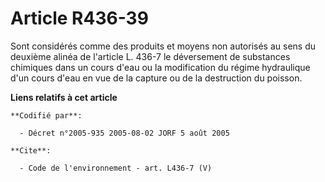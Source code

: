 # Article R436-39

Sont considérés comme des produits et moyens non autorisés au sens du deuxième alinéa de l'article L. 436-7 le déversement de
substances chimiques dans un cours d'eau ou la modification du régime hydraulique d'un cours d'eau en vue de la capture ou de
la destruction du poisson.

**Liens relatifs à cet article**

	**Codifié par**:

	  - Décret n°2005-935 2005-08-02 JORF 5 août 2005

	**Cite**:

	  - Code de l'environnement - art. L436-7 (V)

